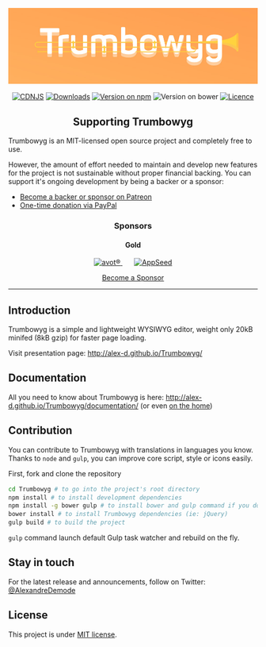 <p align="center">
    <a href="http://alex-d.github.io/Trumbowyg/"><img src="banner.jpg" alt="Trumbowyg logo" /></a>
</p>

<p align="center">
    <a href="https://cdnjs.com/libraries/Trumbowyg"><img src="https://img.shields.io/cdnjs/v/Trumbowyg.svg" alt="CDNJS" /></a>
    <a href="https://www.npmjs.com/package/trumbowyg"><img src="https://img.shields.io/npm/dm/trumbowyg.svg" alt="Downloads" /></a>
    <a href="https://www.npmjs.com/package/trumbowyg"><img src="https://img.shields.io/npm/v/trumbowyg.svg" alt="Version on npm" /></a>
    <img src="https://img.shields.io/bower/v/trumbowyg.svg" alt="Version on bower" />
    <a href="https://github.com/Alex-D/Trumbowyg/blob/develop/LICENSE"><img src="https://img.shields.io/npm/l/trumbowyg.svg" alt="Licence" /></a>
</p>


<h2 align="center">Supporting Trumbowyg</h2>

Trumbowyg is an MIT-licensed open source project and completely free to use.

However, the amount of effort needed to maintain and develop new features for 
the project is not sustainable without proper financial backing. 
You can support it's ongoing development by being a backer or a sponsor:
 
- [Become a backer or sponsor on Patreon](https://www.patreon.com/alexandredemode)
- [One-time donation via PayPal](https://www.paypal.me/alexandredemode/20eur)

<h3 align="center">Sponsors</h3>

<h4 align="center">Gold</h4>

<p align="center">
    <a href="https://avot.nl">
        <img src="https://cdn.rawgit.com/Alex-D/Trumbowyg/develop/sponsors/avot.svg" alt="avot®" width="200px"/>
    </a>
    &nbsp;
    &nbsp;
    &nbsp;
    <a href="https://www.appseed.us/">
        <img src="https://cdn.rawgit.com/Alex-D/Trumbowyg/develop/sponsors/appseed.png" alt="AppSeed" width="200px"/>
    </a>
</p>

<p align="center">
    <a href="https://www.patreon.com/bePatron?c=1176005&rid=1940456">
        Become a Sponsor
    </a>
</p>

------------------------------------

## Introduction

Trumbowyg is a simple and lightweight WYSIWYG editor, weight only 20kB minifed (8kB gzip) for faster page loading.

Visit presentation page: http://alex-d.github.io/Trumbowyg/


## Documentation

All you need to know about Trumbowyg is here: http://alex-d.github.io/Trumbowyg/documentation/ (or even [on the home](http://alex-d.github.io/Trumbowyg/#get-started))


## Contribution

You can contribute to Trumbowyg with translations in languages you know.
Thanks to `node` and `gulp`, you can improve core script, style or icons easily.

First, fork and clone the repository

```bash
cd Trumbowyg # to go into the project's root directory
npm install # to install development dependencies
npm install -g bower gulp # to install bower and gulp command if you don't have them already
bower install # to install Trumbowyg dependencies (ie: jQuery)
gulp build # to build the project
```

`gulp` command launch default Gulp task watcher and rebuild on the fly.


## Stay in touch

For the latest release and announcements, follow on Twitter: [@AlexandreDemode](https://twitter.com/AlexandreDemode)


## License

This project is under [MIT license](LICENSE).

